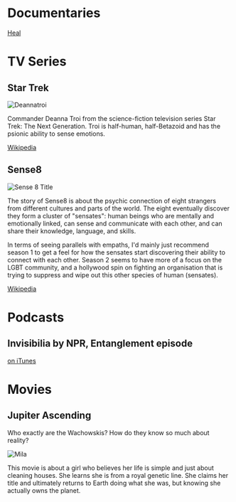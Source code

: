<!-- TITLE: Media -->
<!-- SUBTITLE: Media that explore empaths -->

# Documentaries

[Heal](https://www.youtube.com/watch?v=s5Hpm-6Inxc)

# TV Series

## Star Trek

![Deannatroi](/uploads/deannatroi.jpg "Deannatroi")

Commander Deanna Troi from the science-fiction television series Star Trek: The Next Generation. Troi is half-human, half-Betazoid and has the psionic ability to sense emotions.

[Wikipedia](https://en.wikipedia.org/wiki/Deanna_Troi)

## Sense8

![Sense 8 Title](/uploads/sense-8-title.png "Sense 8 Title")

The story of Sense8 is about the psychic connection of eight strangers from different cultures and parts of the world. The eight eventually discover they form a cluster of "sensates": human beings who are mentally and emotionally linked, can sense and communicate with each other, and can share their knowledge, language, and skills.

In terms of seeing parallels with empaths, I'd mainly just recommend season 1 to get a feel for how the sensates start discovering their ability to connect with each other. Season 2 seems to have more of a focus on the LGBT community, and a hollywood spin on fighting an organisation that is trying to suppress and wipe out this other species of human (sensates).

[Wikipedia](https://en.wikipedia.org/wiki/Sense8)

# Podcasts

## Invisibilia by NPR, Entanglement episode

[on iTunes](https://itunes.apple.com/us/podcast/invisibilia/id953290300?mt=2&i=1000334423876)

# Movies

## Jupiter Ascending

Who exactly are the Wachowskis? How do they know so much about reality?

![Mila](https://ksassets.timeincuk.net/wp/uploads/sites/55/2014/07/MilaKunis1Getty162791147_270313-620x413.jpg)

This movie is about a girl who believes her life is simple and just about cleaning houses. She learns she is from a royal genetic line. She claims her title and ultimately returns to Earth doing what she was, but knowing she actually owns the planet.

